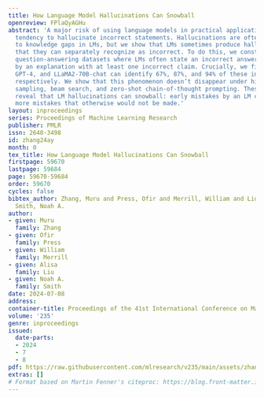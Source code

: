 ```yaml
---
title: How Language Model Hallucinations Can Snowball
openreview: FPlaQyAGHu
abstract: 'A major risk of using language models in practical applications is their
  tendency to hallucinate incorrect statements. Hallucinations are often attributed
  to knowledge gaps in LMs, but we show that LMs sometimes produce hallucinations
  that they can separately recognize as incorrect. To do this, we construct three
  question-answering datasets where LMs often state an incorrect answer which is followed
  by an explanation with at least one incorrect claim. Crucially, we find that GPT-3.5,
  GPT-4, and LLaMA2-70B-chat can identify 67%, 87%, and 94% of these incorrect claims,
  respectively. We show that this phenomenon doesn’t disappear under higher temperatures
  sampling, beam search, and zero-shot chain-of-thought prompting. These findings
  reveal that LM hallucinations can snowball: early mistakes by an LM can lead to
  more mistakes that otherwise would not be made.'
layout: inproceedings
series: Proceedings of Machine Learning Research
publisher: PMLR
issn: 2640-3498
id: zhang24ay
month: 0
tex_title: How Language Model Hallucinations Can Snowball
firstpage: 59670
lastpage: 59684
page: 59670-59684
order: 59670
cycles: false
bibtex_author: Zhang, Muru and Press, Ofir and Merrill, William and Liu, Alisa and
  Smith, Noah A.
author:
- given: Muru
  family: Zhang
- given: Ofir
  family: Press
- given: William
  family: Merrill
- given: Alisa
  family: Liu
- given: Noah A.
  family: Smith
date: 2024-07-08
address:
container-title: Proceedings of the 41st International Conference on Machine Learning
volume: '235'
genre: inproceedings
issued:
  date-parts:
  - 2024
  - 7
  - 8
pdf: https://raw.githubusercontent.com/mlresearch/v235/main/assets/zhang24ay/zhang24ay.pdf
extras: []
# Format based on Martin Fenner's citeproc: https://blog.front-matter.io/posts/citeproc-yaml-for-bibliographies/
---
```

